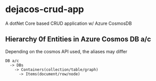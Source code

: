 # dejacos-crud-app
A dotNet Core based CRUD application w/ Azure CosmosDB

## Hierarchy 0f Entities in Azure Cosmos DB a/c
Depending on the cosmos API used, the aliases may differ

```
DB a/c 
  -> DBs 
    -> Containers(collection/table/graph) 
      -> Items(document/row/node) 
```
